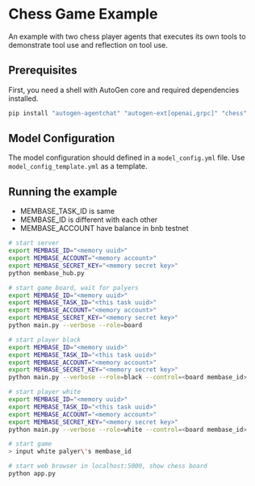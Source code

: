 # Chess Game Example

An example with two chess player agents that executes its own tools to demonstrate tool use and reflection on tool use.

## Prerequisites

First, you need a shell with AutoGen core and required dependencies installed.

```bash
pip install "autogen-agentchat" "autogen-ext[openai,grpc]" "chess"
```

## Model Configuration

The model configuration should defined in a `model_config.yml` file.
Use `model_config_template.yml` as a template.

## Running the example

- MEMBASE_TASK_ID is same
- MEMBASE_ID is different with each other
- MEMBASE_ACCOUNT have balance in bnb testnet

```bash
# start server
export MEMBASE_ID="<memory uuid>"
export MEMBASE_ACCOUNT="<memory account>"
export MEMBASE_SECRET_KEY="<memory secret key>"
python membase_hub.py

# start game board, wait for palyers
export MEMBASE_ID="<memory uuid>"
export MEMBASE_TASK_ID="<this task uuid>"
export MEMBASE_ACCOUNT="<memory account>"
export MEMBASE_SECRET_KEY="<memory secret key>"
python main.py --verbose --role=board

# start player black
export MEMBASE_ID="<memory uuid>"
export MEMBASE_TASK_ID="<this task uuid>"
export MEMBASE_ACCOUNT="<memory account>"
export MEMBASE_SECRET_KEY="<memory secret key>"
python main.py --verbose --role=black --control=<board membase_id>

# start player white
export MEMBASE_ID="<memory uuid>"
export MEMBASE_TASK_ID="<this task uuid>"
export MEMBASE_ACCOUNT="<memory account>"
export MEMBASE_SECRET_KEY="<memory secret key>"
python main.py --verbose --role=white --control=<board membase_id>

# start game
> input white palyer\'s membase_id

# start web browser in localhost:5000, show chess board
python app.py
```

